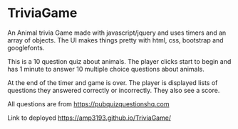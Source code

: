 # TriviaGame 

An Animal trivia Game made with javascript/jquery and uses timers and an array of objects. The UI makes things pretty with html, css, bootstrap and googlefonts.

This is a 10 question quiz about animals. The player clicks start to begin and has 1 minute to answer 10 multiple choice questions about animals.

At the end of the timer and game is over. The player is displayed lists of questions they answered correctly or incorrectly. They also see a score.

All questions are from https://pubquizquestionshq.com

Link to deployed https://amp3193.github.io/TriviaGame/